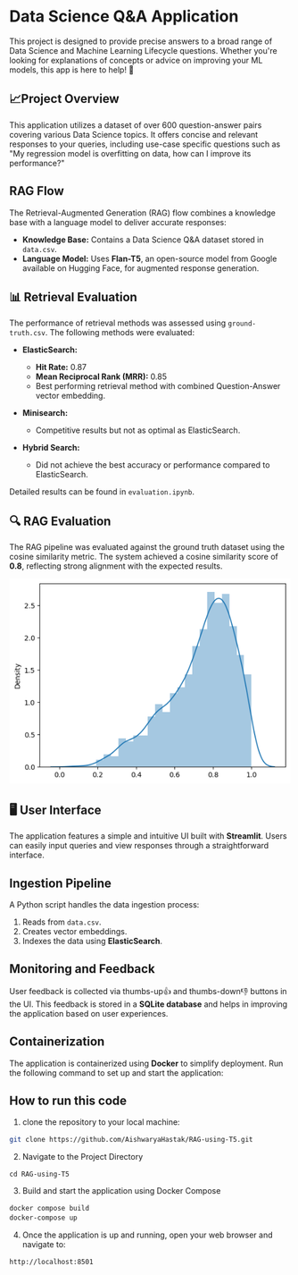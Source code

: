# Data Science Q&A Application

This project is designed to provide precise answers to a broad range of Data Science and Machine Learning Lifecycle questions. Whether you're looking for explanations of concepts or advice on improving your ML models, this app is here to help! 🚀

## 📈Project Overview

This application utilizes a dataset of over 600 question-answer pairs covering various Data Science topics. It offers concise and relevant responses to your queries, including use-case specific questions such as "My regression model is overfitting on data, how can I improve its performance?" 

## RAG Flow

The Retrieval-Augmented Generation (RAG) flow combines a knowledge base with a language model to deliver accurate responses:

- **Knowledge Base:** Contains a Data Science Q&A dataset stored in `data.csv`.
- **Language Model:** Uses **Flan-T5**, an open-source model from Google available on Hugging Face, for augmented response generation.

## 📊 Retrieval Evaluation

The performance of retrieval methods was assessed using `ground-truth.csv`. The following methods were evaluated:

- **ElasticSearch:** 
  - **Hit Rate:** 0.87 
  - **Mean Reciprocal Rank (MRR):** 0.85
  - Best performing retrieval method with combined Question-Answer vector embedding.
  
- **Minisearch:** 
  - Competitive results but not as optimal as ElasticSearch.

- **Hybrid Search:** 
  - Did not achieve the best accuracy or performance compared to ElasticSearch.

Detailed results can be found in `evaluation.ipynb`. 

## 🔍 RAG Evaluation

The RAG pipeline was evaluated against the ground truth dataset using the cosine similarity metric. The system achieved a cosine similarity score of **0.8**, reflecting strong alignment with the expected results. 

![alt text](image.png)

## 🖥️ User Interface

The application features a simple and intuitive UI built with **Streamlit**. Users can easily input queries and view responses through a straightforward interface. 

## Ingestion Pipeline

A Python script handles the data ingestion process:

1. Reads from `data.csv`.
2. Creates vector embeddings.
3. Indexes the data using **ElasticSearch**.

## Monitoring and Feedback

User feedback is collected via thumbs-up👍 and thumbs-down👎 buttons in the UI. This feedback is stored in a **SQLite database** and helps in improving the application based on user experiences. 

## Containerization

The application is containerized using **Docker** to simplify deployment. Run the following command to set up and start the application:

## How to run this code

1. clone the repository to your local machine:
```bash
git clone https://github.com/AishwaryaHastak/RAG-using-T5.git
```

2. Navigate to the Project Directory
```
cd RAG-using-T5
```

3. Build and start the application using Docker Compose
```bash
docker compose build
docker-compose up
```

4. Once the application is up and running, open your web browser and navigate to:
```
http://localhost:8501
```